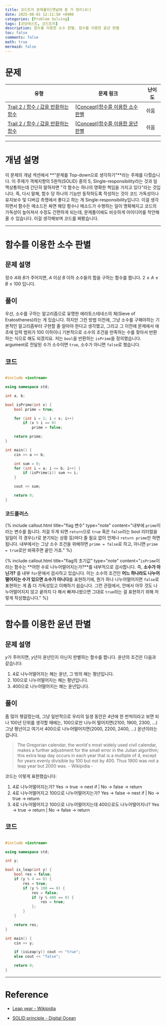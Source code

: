 ```yaml
---
title: 코드트리 문제풀이[옛날에 푼 거 정리(4)]
date: 2025-08-01 12:11:50 +0900
categories: [Problem Solving]
tags: [코딩테스트, 코드트리]
description: 함수를 이용한 소수 판별, 함수를 이용한 윤년 판별
toc: false
comments: false
math: true
mermaid: false
---
```


# 문제

| 유형 | 문제 링크 | 난이도 |
| --- | --- | --- |
| [Trail 2 / 함수 / 값을 반환하는 함수](https://www.codetree.ai/trail-info/novice-mid/) | [[Concept]함수를 이용한 소수 판별](https://www.codetree.ai/trails/complete/curated-cards/intro-decimal-decisions-using-functions/) | 쉬움 |
| [Trail 2 / 함수 / 값을 반환하는 함수](https://www.codetree.ai/trail-info/novice-mid/) | [[Concept]함수를 이용한 윤년 판별](https://www.codetree.ai/trails/complete/curated-cards/intro-tell-the-function-using-a-leap-year/) | 쉬움 |

---------------------------------------

# 개념 설명

이 문제의 개념 섹션에서 **"문제를 Top-down으로 생각하기"**라는 주제를 다뤘습니다. 이 주제가 객체지향의 5원칙(SOLID) 중의 S, Single-responsibility라는 것과 일맥상통하는데 간단히 말하자면 "각 함수는 하나의 명확한 책임을 가지고 있다"라는 것입니다. 즉, 다시 말해, 함수 당 하나의 기능만 동작하도록 작성하는 것이 코드 가독성이나 유지보수 및 디버깅 측명에서 좋다고 하는 게 Single-responsibility입니다. 이걸 생각하면서 함수든 메소드든 짜면 해당 함수나 메소드가 수행하는 일이 명확해지고 코드의 가독성이 높아져서 수정도 간편하게 되는데, 문제풀이에도 비슷하게 아이디어를 착안해올 수 있습니다. 이걸 생각해보며 코드를 짜봤습니다.  

---------------------------------------

# 함수를 이용한 소수 판별

## 문제 설명

정수 $A$와 $B$가 주어지면, $A$ 이상 $B$ 이하 소수들의 합을 구하는 함수를 짭니다. $2 \le A \le B \le 100$ 입니다.

## 풀이

우선, 소수를 구하는 알고리즘으로 유명한 에라토스테네스의 체(Sieve of Eratosthenes)라는 게 있습니다. 하지만 그런 방법 이전에, 그냥 소수를 구해야하는 기본적인 알고리즘부터 구현할 줄 알아야 한다고 생각했고, 그리고 그 이전에 문제에서 애초에 입력 범위가 100 이하이니 기본적으로 소수의 조건을 만족하는 수를 찾아서 반환하는 식으로 해도 되겠지요. 저는 `bool`을 반환하는 `isPrime`을 정의했습니다. argument로 전달된 수가 소수이면 `true`, 소수가 아니면 `false`로 했습니다.

## 코드

```cpp

#include <iostream>

using namespace std;

int a, b;

bool isPrime(int x) {
    bool prime = true;

    for (int i = 2; i < x; i++) 
        if (x % i == 0)
            prime = false;

    return prime;
}

int main() {
    cin >> a >> b;

    int sum = 0;
    for (int i = a; i <= b; i++) {
        if (isPrime(i)) sum += i;
    }

    cout << sum;

    return 0;
}

```

### 코드플러스

{% include callout.html title="flag 변수" type="note" content="내부에 `prime`이라는 변수를 둡니다. 저걸 두게 되면 `return`으로 `true` 혹은 `false`라는 bool 리터럴을 일일이 각 경우(`if`로 분기되는 상황 등)마다 줄 필요 없이 언제나 `return prime`만 하면 됩니다. 내부에서는 그냥 소수 조건을 위배하면 `prime = false`로 하고, 아니면 `prime = true`로만 바꿔주면 끝인 거죠." %}

{% include callout.html title="flag의 초기값" type="note" content="`isPrime`이라는 함수는 **어떤 수로 나누어떨어지는가?**를 내부적으로 검사합니다. 즉, **소수가 아닌가?** 를 내부 `for`문에서 검사하고 있습니다. 이는 소수의 조건인 **어느 하나라도 나누어떨어지는 수가 있으면 소수가 아니다**를 표현하기에, 뭔가 하나 나누어떨어지면 `false`로 표현하는 게 좀 더 가독성있고 이해하기 쉽습니다. 그런 관점에서, 안에서 아무 것도 나누어떨어지지 않고 끝까지 다 해서 빠져나왔으면 그대로 `true`라는 걸 표현하기 위해 저렇게 작성했습니다." %}


---------------------------------------

# 함수를 이용한 윤년 판별

## 문제 설명

$y$가 주어지면, $y$년이 윤년인지 아닌지 판별하는 함수를 짭니다. 윤년의 조건은 다음과 같습니다:  

1. 4로 나누어떨어지는 해는 윤년, 그 밖의 해는 평년입니다.
2. 100으로 나누어떨어지는 해는 평년입니다.
3. 400으로 나누어떨어지는 해는 윤년입니다.

## 풀이

좀 많이 헷갈렸는데, 그냥 일반적으로 우리의 일생 동안은 4년에 한 번씩이라고 보면 되나 100년 단위를 생각할 때에는, 100으로만 나누어 떨어지면(2100, 1900, 2300, ...) 그냥 평년이고 여기서 400으로 나누어떨어지면(2000, 2200, 2400, ...) 윤년이라는 겁니다.

> The Gregorian calendar, the world's most widely used civil calendar, makes a further adjustment for the small error in the Julian algorithm; this extra leap day occurs in each year that is a multiple of 4, except for years evenly divisible by 100 but not by 400. Thus 1900 was not a leap year but 2000 was. - Wikipidia -

코드는 이렇게 표현했습니다:

1. 4로 나누어떨어지는가? Yes → true → next if \| No → false → return
2. 4로 나누어떨어지고 100으로 나누어떨어지는가? Yes → false → next if \| No → true → return
3. 4로 나누어떨어지고 100으로 나누어떨어지는데 400으로도 나누어떨어지나? Yes → true → return \| No → false → return

## 코드

```cpp

#include <iostream>

using namespace std;

int y;

bool is_leap(int y) {
    bool res = false;
    if (y % 4 == 0) {
        res = true;
        if (y % 100 == 0) {
            res = false;
            if (y % 400 == 0) {
                res = true;
            };
        }
    }

    return res;
}

int main() {
    cin >> y;

    if (isLeap(y)) cout << "true";
    else cout << "false";

    return 0;
}

```

---------------------------------------

# Reference

- [Leap year - Wikipidia](https://en.wikipedia.org/wiki/Leap_year)

- [SOLID principle - Digital Ocean](https://www.digitalocean.com/community/conceptual-articles/s-o-l-i-d-the-first-five-principles-of-object-oriented-design)
